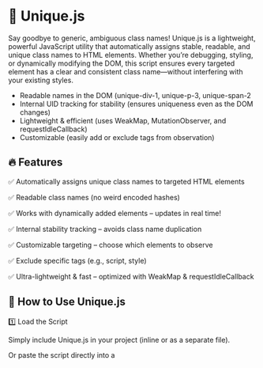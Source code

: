 # 🦄 Unique.js

Say goodbye to generic, ambiguous class names! Unique.js is a lightweight, powerful JavaScript utility that automatically assigns stable, readable, and unique class names to HTML elements. Whether you’re debugging, styling, or dynamically modifying the DOM, this script ensures every targeted element has a clear and consistent class name—without interfering with your existing styles.
- Readable names in the DOM (unique-div-1, unique-p-3, unique-span-2
- Internal UID tracking for stability (ensures uniqueness even as the DOM changes)
- Lightweight & efficient (uses WeakMap, MutationObserver, and requestIdleCallback)
- Customizable (easily add or exclude tags from observation)

## 🔥 Features

✅ Automatically assigns unique class names to targeted HTML elements

✅ Readable class names (no weird encoded hashes)

✅ Works with dynamically added elements – updates in real time!

✅ Internal stability tracking – avoids class name duplication

✅ Customizable targeting – choose which elements to observe

✅ Exclude specific tags (e.g., script, style)

✅ Ultra-lightweight & fast – optimized with WeakMap & requestIdleCallback

## 📖 How to Use Unique.js

1️⃣ Load the Script

Simply include Unique.js in your project (inline or as a separate file).

<script src="unique.js"></script>

Or paste the script directly into a <script> tag in your HTML.

2️⃣ Let It Work Its Magic!

Once the script runs, it automatically assigns unique class names to the following elements by default:
- <div>
- <span>
- <p>
- <a>
- <article>
- <section>

Example Output in the DOM:

`<div class="content unique-div-1"></div>
<p class="text unique-p-1"></p>
<div class="box unique-div-2"></div>
<section class="unique-section-1"></section>`

These class names persist even if the DOM updates dynamically! 🎉

3️⃣ Customize the Behavior!

## 👉 Add More Tags to Observe
Want to track additional elements? No problem!

Unique.addTargetTags("ul", "li", "button");

Now <ul>, <li>, and <button> elements will also receive unique class names!

## 👉 Exclude Certain Tags from Being Observed
Want to ignore certain elements? Exclude them like this:

Unique.excludeTags("nav", "aside");

Now <nav> and <aside> elements won’t be affected!

## 👉 Reset to Defaults
If you need to reset your tag selections, just call:

Unique.resetTargetTags();   // Reset to default target tags  
Unique.resetExcludedTags(); // Reset excluded tags  

## 🔍 Real-World Use Cases

✅ Debugging: Quickly identify elements in the DOM without relying on ids.

✅ Styling: Create reliable CSS selectors without worrying about conflicts.

✅ Scripting: Target elements dynamically using JavaScript.

✅ Web Scraping & Automation: Easily reference elements programmatically.

## 🎯 Why Unique.js?

🚀 No more duplicate class names – everything is truly unique!

🎨 Readable & SEO-friendly – no cryptic hashes in your HTML.

⚡ Fast & lightweight – optimized for performance.

🔧 Completely customizable – choose what to track and what to ignore.

🔗 Get Started Today!

Drop Unique.js into your project and let it bring order to your DOM chaos! 🚀
